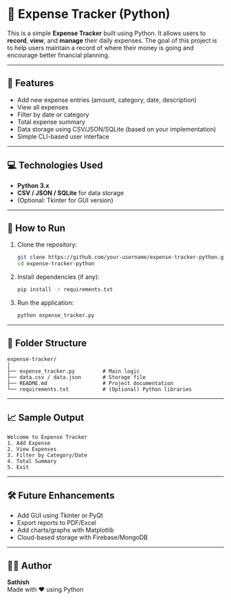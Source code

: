 # 🧾 Expense Tracker (Python)

This is a simple **Expense Tracker** built using Python. It allows users to **record**, **view**, and **manage** their daily expenses. The goal of this project is to help users maintain a record of where their money is going and encourage better financial planning.

---

## 📌 Features

- Add new expense entries (amount, category, date, description)
- View all expenses
- Filter by date or category
- Total expense summary
- Data storage using CSV/JSON/SQLite (based on your implementation)
- Simple CLI-based user interface

---

## 💻 Technologies Used

- **Python 3.x**
- **CSV / JSON / SQLite** for data storage
- (Optional: Tkinter for GUI version)

---

## 🚀 How to Run

1. Clone the repository:
   ```bash
   git clone https://github.com/your-username/expense-tracker-python.git
   cd expense-tracker-python
   ```

2. Install dependencies (if any):
   ```bash
   pip install -r requirements.txt
   ```

3. Run the application:
   ```bash
   python expense_tracker.py
   ```

---

## 📂 Folder Structure

```
expense-tracker/
│
├── expense_tracker.py         # Main logic
├── data.csv / data.json       # Storage file
├── README.md                  # Project documentation
└── requirements.txt           # (Optional) Python libraries
```

---

## 📈 Sample Output

```
Welcome to Expense Tracker
1. Add Expense
2. View Expenses
3. Filter by Category/Date
4. Total Summary
5. Exit
```

---

## 🛠 Future Enhancements

- Add GUI using Tkinter or PyQt
- Export reports to PDF/Excel
- Add charts/graphs with Matplotlib
- Cloud-based storage with Firebase/MongoDB

---

## 🙋‍♂️ Author

**Sathish**  
Made with ❤️ using Python  

